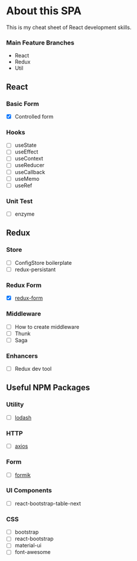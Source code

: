 # About this SPA

This is my cheat sheet of React development skills.

### Main Feature Branches

- React
- Redux
- Util

## React

### Basic Form

- [x] Controlled form

### Hooks

- [ ] useState
- [ ] useEffect
- [ ] useContext
- [ ] useReducer
- [ ] useCallback
- [ ] useMemo
- [ ] useRef

### Unit Test

- [ ] enzyme

## Redux

### Store

- [ ] ConfigStore boilerplate
- [ ] redux-persistant

### Redux Form

- [x] [redux-form](https://redux-form.com/8.2.2/)

### Middleware

- [ ] How to create middleware
- [ ] Thunk
- [ ] Saga

### Enhancers

- [ ] Redux dev tool

## Useful NPM Packages

### Utility

- [ ] [lodash](https://lodash.com/)

### HTTP

- [ ] [axios](https://github.com/axios/axios)

### Form

- [ ] [formik](https://jaredpalmer.com/formik/docs/overview)

### UI Components

- [ ] react-bootstrap-table-next

### CSS

- [ ] bootstrap
- [ ] react-bootstrap
- [ ] material-ui
- [ ] font-awesome
